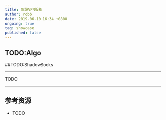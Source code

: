 ```yaml
---
title: 架設VPN服務
author: robb
date: 2019-06-10 16:34 +0800
ongoing: true
tag: showcase
published: false
---
```

## TODO:Algo
##TODO:ShadowSocks

---
TODO

---
## 参考资源
* TODO

[1]: https://antmedia.io/
